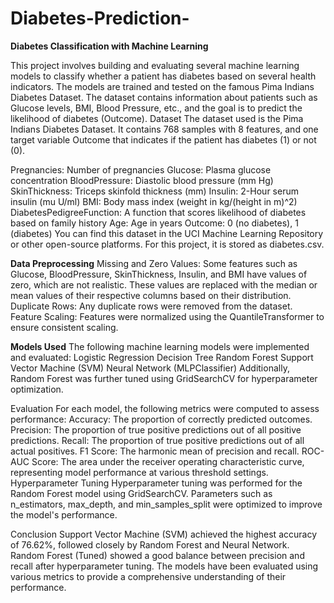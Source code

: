 # Diabetes-Prediction-
**Diabetes Classification with Machine Learning**

This project involves building and evaluating several machine learning models to classify whether a patient has diabetes based on several health indicators. The models are trained and tested on the famous Pima Indians Diabetes Dataset. The dataset contains information about patients such as Glucose levels, BMI, Blood Pressure, etc., and the goal is to predict the likelihood of diabetes (Outcome).
Dataset
The dataset used is the Pima Indians Diabetes Dataset. It contains 768 samples with 8 features, and one target variable Outcome that indicates if the patient has diabetes (1) or not (0).

Pregnancies: Number of pregnancies
Glucose: Plasma glucose concentration
BloodPressure: Diastolic blood pressure (mm Hg)
SkinThickness: Triceps skinfold thickness (mm)
Insulin: 2-Hour serum insulin (mu U/ml)
BMI: Body mass index (weight in kg/(height in m)^2)
DiabetesPedigreeFunction: A function that scores likelihood of diabetes based on family history
Age: Age in years
Outcome: 0 (no diabetes), 1 (diabetes)
You can find this dataset in the UCI Machine Learning Repository or other open-source platforms. For this project, it is stored as diabetes.csv.

**Data Preprocessing**
Missing and Zero Values:
Some features such as Glucose, BloodPressure, SkinThickness, Insulin, and BMI have values of zero, which are not realistic. These values are replaced with the median or mean values of their respective columns based on their distribution.
Duplicate Rows: Any duplicate rows were removed from the dataset.
Feature Scaling: Features were normalized using the QuantileTransformer to ensure consistent scaling.

**Models Used**
The following machine learning models were implemented and evaluated:
Logistic Regression
Decision Tree
Random Forest
Support Vector Machine (SVM)
Neural Network (MLPClassifier)
Additionally, Random Forest was further tuned using GridSearchCV for hyperparameter optimization.

Evaluation
For each model, the following metrics were computed to assess performance:
Accuracy: The proportion of correctly predicted outcomes.
Precision: The proportion of true positive predictions out of all positive predictions.
Recall: The proportion of true positive predictions out of all actual positives.
F1 Score: The harmonic mean of precision and recall.
ROC-AUC Score: The area under the receiver operating characteristic curve, representing model performance at various threshold settings.
Hyperparameter Tuning
Hyperparameter tuning was performed for the Random Forest model using GridSearchCV. Parameters such as n_estimators, max_depth, and min_samples_split were optimized to improve the model's performance.



Conclusion
Support Vector Machine (SVM) achieved the highest accuracy of 76.62%, followed closely by Random Forest and Neural Network.
Random Forest (Tuned) showed a good balance between precision and recall after hyperparameter tuning.
The models have been evaluated using various metrics to provide a comprehensive understanding of their performance.
